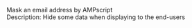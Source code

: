 Mask an email address by AMPscript<br>
Description: Hide some data when displaying to the end-users
